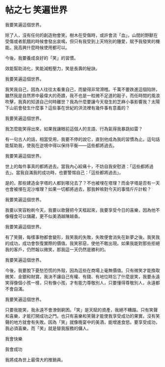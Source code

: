 # 帖之七 笑遍世界
我要笑遍這個世界。

除了人，沒有任何的創造物會笑。樹木在受傷時，或許會流「血」，山間的野獸在受傷或者飢餓的時候會發出哀鳴，但只有我受到上天特別的鍾愛，賦予我發笑的機能。我高興什麼時候使用都可以。

今後，我要養成良好的「笑」的習慣。

效能幫助消化，笑能減輕壓力，笑是長壽的秘訣。

我要笑遍這個世界。

我笑我自己，因為人往往太看重自己，而變得非常滑稽。千萬不要跌進這個陷阱，雖然我是自然界中最偉大的奇蹟，我不也是一粒微不足道的穀子，而任時間的風浪吹擊，我真的知道自己何時離世？我為什麼要讓今天發生的芝麻小事影響我？太陽下山前會發生什麼事？這些事在世紀的洪流裡有幾件事有意義的？

我要笑遍這個世界。

我怎麼能笑得出來，如果我讓眼前這個人的言語、行為氣得我暴跳如雷？

有一句古人的話，相當受用，我要不停的說它，直到他成為我的習慣為止。這句話能幫助我，使我在逆境中得以保持平衡——這些都將過去。

我要笑遍這個世界。

世上的每件事真的都將過去。當我內心絞痛十，不妨自我安慰道：「這些都將過去」。當我自滿我的成功時，也要警惕自己：「這些都將過去」。

是的，那些建造金字塔的人都到哪兒去了？不也被埋在塔理？而金字塔是否有一天也會被埋在泥沙堆理？如果一切都將過去，那我幹嘛對今天的事情斤斤計較？

我要笑遍這個世界。

我要以笑容粉刷今天，我要以歌聲把今天框起來，我要享受今日的喜樂，因為他不像糧食可以儲藏，更不似美酒越陳越香。

我要笑遍這個世界。

有了笑聲，每樣事物都會變形，我笑我的失敗，失敗便會消失在新夢之後。我笑我的成功，成功會恢復實際的價值。我笑邪惡，使他不敢出現。如果我能對那些拒絕我的客戶，仍然報以微笑，那我這一天仍然是勝利的。

我要笑遍這個世界。

今後，我要脫下憂愁恐慌的外殼，因為這些在商場上毫無價值。只有微笑才能換取微笑、金銀和財寶。我決不讓自己有權、有錢、有地位時忘了什麼是笑，我要永遠笑得像個小孩一樣，只有像小孩，才有能力尊敬別人，只要懂得尊敬別人，永遠都不會自滿。

我要笑遍這個世界。

只要我能笑，我永遠不會潦倒窮困。「笑」是天賦的資產，我絕不糟蹋。只有笑聲和喜樂，才能打開成功之門。也只有喜樂和笑聲才能使我享受成功的果實。沒有笑聲的地方就會有失敗。因為「笑」就像晚宴中的美酒，能增進食慾。要享受成功，我必須喜樂，而「笑」就是替我服務的傭人。

我會快樂

我會成功

我將成為世上最偉大的推銷員。
